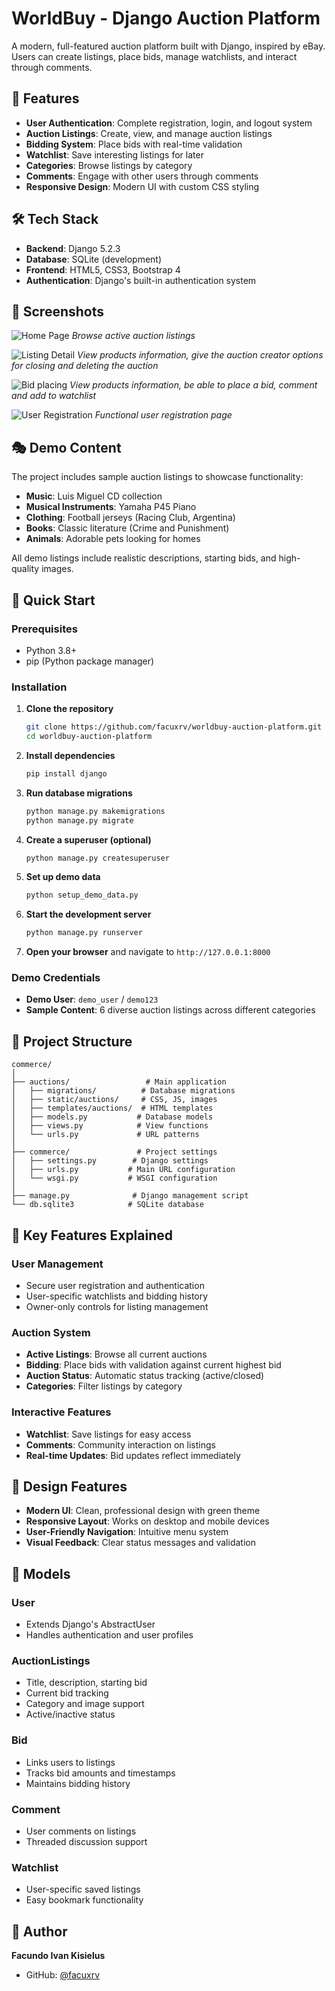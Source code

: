 # WorldBuy - Django Auction Platform

A modern, full-featured auction platform built with Django, inspired by eBay. Users can create listings, place bids, manage watchlists, and interact through comments.

## 🚀 Features

- **User Authentication**: Complete registration, login, and logout system
- **Auction Listings**: Create, view, and manage auction listings
- **Bidding System**: Place bids with real-time validation
- **Watchlist**: Save interesting listings for later
- **Categories**: Browse listings by category
- **Comments**: Engage with other users through comments
- **Responsive Design**: Modern UI with custom CSS styling

## 🛠 Tech Stack

- **Backend**: Django 5.2.3
- **Database**: SQLite (development)
- **Frontend**: HTML5, CSS3, Bootstrap 4
- **Authentication**: Django's built-in authentication system

## 📱 Screenshots

![Home Page](homepage1.png)
*Browse active auction listings*

![Listing Detail](yourauction.png)
*View products information, give the auction creator options for closing and deleting the auction*

![Bid placing](bidplacer.png)
*View products information, be able to place a bid, comment and add to watchlist*

![User Registration](userregistration.png)
*Functional user registration page*


## 🎭 Demo Content

The project includes sample auction listings to showcase functionality:

- **Music**: Luis Miguel CD collection
- **Musical Instruments**: Yamaha P45 Piano
- **Clothing**: Football jerseys (Racing Club, Argentina)
- **Books**: Classic literature (Crime and Punishment)
- **Animals**: Adorable pets looking for homes

All demo listings include realistic descriptions, starting bids, and high-quality images.

## 🚀 Quick Start

### Prerequisites

- Python 3.8+
- pip (Python package manager)

### Installation

1. **Clone the repository**
   ```bash
   git clone https://github.com/facuxrv/worldbuy-auction-platform.git
   cd worldbuy-auction-platform
   ```

3. **Install dependencies**
   ```bash
   pip install django
   ```

4. **Run database migrations**
   ```bash
   python manage.py makemigrations
   python manage.py migrate
   ```

5. **Create a superuser (optional)**
   ```bash
   python manage.py createsuperuser
   ```

6. **Set up demo data**
   ```bash
   python setup_demo_data.py
   ```


7. **Start the development server**
   ```bash
   python manage.py runserver
   ```


8. **Open your browser** and navigate to `http://127.0.0.1:8000`

### Demo Credentials
- **Demo User**: `demo_user` / `demo123`
- **Sample Content**: 6 diverse auction listings across different categories

## 📁 Project Structure

```
commerce/
│
├── auctions/                 # Main application
│   ├── migrations/          # Database migrations
│   ├── static/auctions/     # CSS, JS, images
│   ├── templates/auctions/  # HTML templates
│   ├── models.py           # Database models
│   ├── views.py            # View functions
│   └── urls.py             # URL patterns
│
├── commerce/               # Project settings
│   ├── settings.py        # Django settings
│   ├── urls.py           # Main URL configuration
│   └── wsgi.py           # WSGI configuration
│
├── manage.py              # Django management script
└── db.sqlite3            # SQLite database
```

## 🎯 Key Features Explained

### User Management
- Secure user registration and authentication
- User-specific watchlists and bidding history
- Owner-only controls for listing management

### Auction System
- **Active Listings**: Browse all current auctions
- **Bidding**: Place bids with validation against current highest bid
- **Auction Status**: Automatic status tracking (active/closed)
- **Categories**: Filter listings by category

### Interactive Features
- **Watchlist**: Save listings for easy access
- **Comments**: Community interaction on listings
- **Real-time Updates**: Bid updates reflect immediately

## 🎨 Design Features

- **Modern UI**: Clean, professional design with green theme
- **Responsive Layout**: Works on desktop and mobile devices
- **User-Friendly Navigation**: Intuitive menu system
- **Visual Feedback**: Clear status messages and validation

## 🔧 Models

### User
- Extends Django's AbstractUser
- Handles authentication and user profiles

### AuctionListings
- Title, description, starting bid
- Current bid tracking
- Category and image support
- Active/inactive status

### Bid
- Links users to listings
- Tracks bid amounts and timestamps
- Maintains bidding history

### Comment
- User comments on listings
- Threaded discussion support

### Watchlist
- User-specific saved listings
- Easy bookmark functionality


## 👤 Author

**Facundo Ivan Kisielus**
- GitHub: [@facuxrv](https://github.com/facuxrv)



